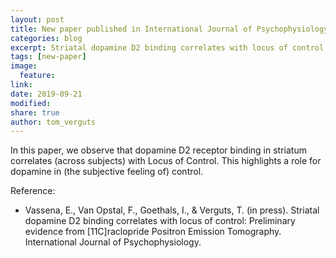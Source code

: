 ```yaml
---
layout: post
title: New paper published in International Journal of Psychophysiology
categories: blog
excerpt: Striatal dopamine D2 binding correlates with locus of control: Preliminary evidence from [11C]raclopride Positron Emission Tomography
tags: [new-paper]
image:
  feature:
link:
date: 2019-09-21
modified:
share: true
author: tom_verguts
---
```


In this paper, we observe that dopamine D2 receptor binding in striatum correlates (across subjects) with Locus of Control.
This highlights a role for dopamine in (the subjective feeling of) control.


Reference:
- Vassena, E., Van Opstal, F., Goethals, I., & Verguts, T. (in press). Striatal dopamine D2 binding correlates with locus of control: Preliminary evidence from [11C]raclopride Positron Emission Tomography.
International Journal of Psychophysiology.
